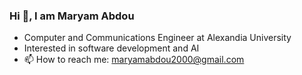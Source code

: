### Hi 👋, I am Maryam Abdou

* Computer and Communications Engineer at Alexandia University
* Interested in software development and AI
* 📫 How to reach me: maryamabdou2000@gmail.com
<!--
**maryamabdou/maryamabdou** is a ✨ _special_ ✨ repository because its `README.md` (this file) appears on your GitHub profile.

Here are some ideas to get you started:

- 🔭 I’m currently working on ...
- 🌱 I’m currently learning ...
- 👯 I’m looking to collaborate on ...
- 🤔 I’m looking for help with ...
- 💬 Ask me about ...
- 📫 How to reach me: ...
- 😄 Pronouns: ...
- ⚡ Fun fact: ...
-->
